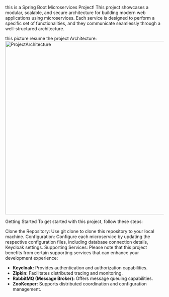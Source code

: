 this is a Spring Boot Microservices Project! This project showcases
a modular, scalable, and secure architecture for building modern web applications 
using microservices. Each service is designed to perform a specific set of functionalities,
and they communicate seamlessly through a well-structured architecture.

this picture resume the project Architecture:
               <img width="551" alt="ProjectArchitecture" src="https://github.com/oussabi-tarek/microservices-springboot/assets/104314459/d30d24b0-1e42-46b7-a783-ba07282030cf">

Getting Started
To get started with this project, follow these steps:

Clone the Repository: Use git clone to clone this repository to your local machine.
Configuration: Configure each microservice by updating the respective configuration files, including database connection details, Keycloak settings.
Supporting Services: Please note that this project benefits from certain supporting services that can enhance your development experience:

- **Keycloak:** Provides authentication and authorization capabilities.
- **Zipkin:** Facilitates distributed tracing and monitoring.
- **RabbitMQ (Message Broker):** Offers message queuing capabilities.
- **ZooKeeper:** Supports distributed coordination and configuration management.
